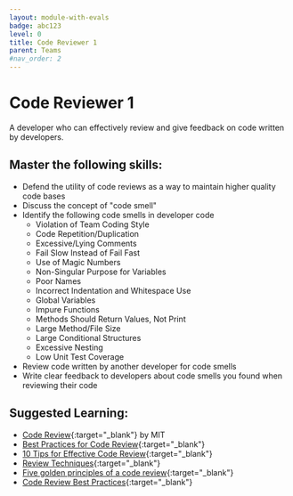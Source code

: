 ```yaml
---
layout: module-with-evals
badge: abc123
level: 0
title: Code Reviewer 1
parent: Teams
#nav_order: 2
---
```

# Code Reviewer 1

A developer who can effectively review and give feedback on code written by developers.

## Master the following skills:

- Defend the utility of code reviews as a way to maintain higher quality code bases
- Discuss the concept of "code smell"
- Identify the following code smells in developer code
  - Violation of Team Coding Style
  - Code Repetition/Duplication
  - Excessive/Lying Comments
  - Fail Slow Instead of Fail Fast
  - Use of Magic Numbers
  - Non-Singular Purpose for Variables
  - Poor Names
  - Incorrect Indentation and Whitespace Use
  - Global Variables
  - Impure Functions
  - Methods Should Return Values, Not Print
  - Large Method/File Size
  - Large Conditional Structures
  - Excessive Nesting
  - Low Unit Test Coverage
- Review code written by another developer for code smells
- Write clear feedback to developers about code smells you found when reviewing their code

## Suggested Learning:

- [Code Review](https://web.mit.edu/6.005/www/fa15/classes/04-code-review/){:target="\_blank"} by MIT
- [Best Practices for Code Review](https://smartbear.com/learn/code-review/best-practices-for-peer-code-review/){:target="\_blank"}
- [10 Tips for Effective Code Review](https://www.youtube.com/watch?v=fatTnX8_ZRk){:target="\_blank"}
- [Review Techniques](https://www.coursera.org/lecture/reviews-and-metrics-for-software-improvements/5-2-1-review-techniques-d2hGO){:target="\_blank"}
- [Five golden principles of a code review](https://medium.com/dev-bits/five-golden-principles-of-a-code-review-ecf7fd977dfd){:target="\_blank"}
- [Code Review Best Practices](https://medium.com/palantir/code-review-best-practices-19e02780015f){:target="\_blank"}
